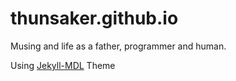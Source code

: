 thunsaker.github.io
===================

Musing and life as a father, programmer and human.

Using [Jekyll-MDL](https://github.com/gdg-managua/jekyll-mdl) Theme